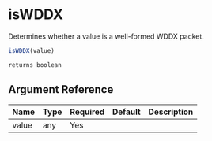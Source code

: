 # isWDDX

Determines whether a value is a well-formed WDDX packet.

```javascript
isWDDX(value)
```

```javascript
returns boolean
```

## Argument Reference

| Name | Type | Required | Default | Description |
| --- | --- | --- | --- | --- |
| value | any | Yes |  |  |

